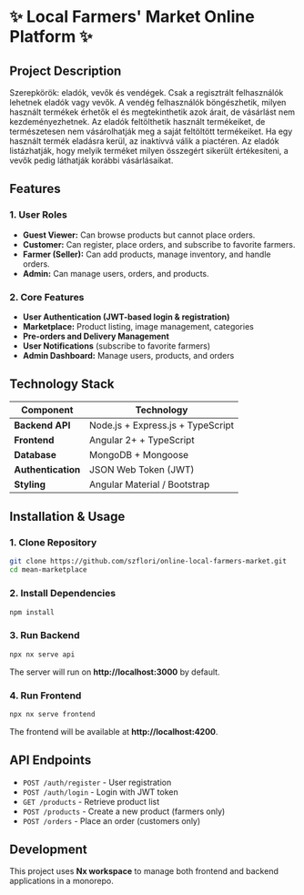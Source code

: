 # ✨ Local Farmers' Market Online Platform ✨

## **Project Description**
Szerepkörök: eladók, vevők és vendégek.
Csak a regisztrált felhasználók lehetnek eladók vagy vevők. A vendég felhasználók böngészhetik, milyen használt termékek érhetők el és megtekinthetik azok árait, de vásárlást nem kezdeményezhetnek. Az eladók feltölthetik használt termékeiket, de természetesen nem vásárolhatják meg a saját feltöltött termékeiket. Ha egy használt termék eladásra kerül, az inaktívvá válik a piactéren. Az eladók listázhatják, hogy melyik terméket milyen összegért sikerült értékesíteni, a vevők pedig láthatják korábbi vásárlásaikat.


## **Features**
### **1. User Roles**
- **Guest Viewer:** Can browse products but cannot place orders.
- **Customer:** Can register, place orders, and subscribe to favorite farmers.
- **Farmer (Seller):** Can add products, manage inventory, and handle orders.
- **Admin:** Can manage users, orders, and products.

### **2. Core Features**
- **User Authentication (JWT-based login & registration)**
- **Marketplace:** Product listing, image management, categories
- **Pre-orders and Delivery Management**
- **User Notifications** (subscribe to favorite farmers)
- **Admin Dashboard:** Manage users, products, and orders

## **Technology Stack**
| Component | Technology |
|-----------|------------|
| **Backend API** | Node.js + Express.js + TypeScript |
| **Frontend** | Angular 2+ + TypeScript |
| **Database** | MongoDB + Mongoose |
| **Authentication** | JSON Web Token (JWT) |
| **Styling** | Angular Material / Bootstrap |

## **Installation & Usage**
### **1. Clone Repository**
```bash
git clone https://github.com/szflori/online-local-farmers-market.git
cd mean-marketplace
```

### **2. Install Dependencies**
```bash
npm install
```

### **3. Run Backend**
```bash
npx nx serve api
```
The server will run on **http://localhost:3000** by default.

### **4. Run Frontend**
```bash
npx nx serve frontend
```
The frontend will be available at **http://localhost:4200**.

## **API Endpoints**
- `POST /auth/register` - User registration
- `POST /auth/login` - Login with JWT token
- `GET /products` - Retrieve product list
- `POST /products` - Create a new product (farmers only)
- `POST /orders` - Place an order (customers only)

## **Development**
This project uses **Nx workspace** to manage both frontend and backend applications in a monorepo.
